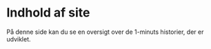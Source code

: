 # Indhold af site

På denne side kan du se en oversigt over de 1-minuts historier, der er udviklet.


